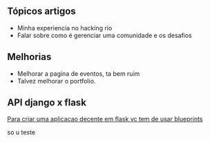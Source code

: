 ## Tópicos artigos 
 - Minha experiencia no hacking rio 
 - Falar sobre como é gerenciar uma comunidade e os desafios 
 
## Melhorias 
 - Melhorar a pagina de eventos, ta bem ruim
 - Talvez melhorar o portfolio.

## API django x flask

[Para criar uma aplicacao decente em flask vc tem de usar blueprints](https://hackersandslackers.com/flask-blueprints/)

so u teste 

<!-- docker run --rm --volume="$PWD:/srv/jekyll" --volume="$PWD/vendor/bundle:/usr/local/bundle" --env JEKYLL_ENV=development -p 4000:4000 jekyll/jekyll:3.8 jekyll serve -->